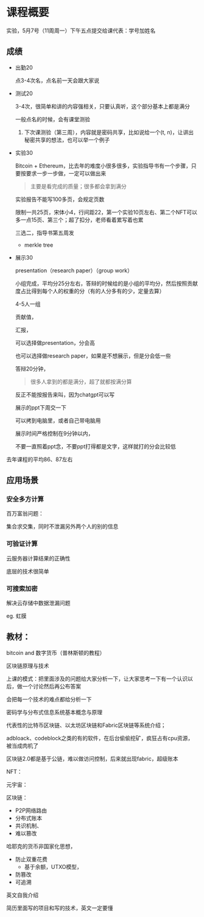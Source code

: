 # 课程概要

实验，5月7号（11周周一）下午五点提交给课代表：学号加姓名

## 成绩

- 出勤20

  点3-4次名，点名前一天会跟大家说

- 测试20

  3-4次，很简单和讲的内容强相关，只要认真听，这个部分基本上都是满分

  一般点名的时候，会有课堂测验

  1. 下次课测验（第三周），内容就是密码共享，比如说给一个(t, n)，让讲出秘密共享的想法，也可以举一个例子
  
- 实验30

  Bitcoin + Ethereum，比去年的难度小很多很多，实验指导书有一个步骤，只要按要求一步一步做，一定可以做出来

  > 主要是看完成的质量；很多都会拿到满分

  实验报告不能写100多页，会规定页数

  限制一共25页，宋体小4，行间距22，第一个实验10页左右、第二个NFT可以多一点15页、第三个；超了扣分，老师看着累写着也累

  三选二，指导书第五周发

  - merkle tree

- 展示30

  presentation（research paper）（group work）

  小组完成，平均分25分左右，答辩的时候给的是小组的平均分，然后按照贡献度占比得到每个人的权重的分（有的人分多有的少，定量去算）

  4-5人一组

  贡献值，

  汇报，

  可以选择做presentation，分会高

  也可以选择做research paper，如果是不想展示，但是分会低一些

  答辩20分钟，

  > 很多人拿到的都是满分，超了就都按满分算

  反正不能按报告来叫，因为chatgpt可以写
  
  展示的ppt下周交一下
  
  可以拷到电脑里，或者自己带电脑用
  
  展示时间严格控制在9分钟以内，
  
  不要一直照着ppt念，不要ppt打得都是文字，这样就打的分会比较低



去年课程的平均86、87左右



## 应用场景

### 安全多方计算

百万富翁问题：

集合求交集，同时不泄漏另外两个人的别的信息



### 可验证计算

云服务器计算结果的正确性

底层的技术很简单



### 可搜索加密

解决云存储中数据泄漏问题

eg. 虹膜





## 教材：

bitcoin and 数字货币（普林斯顿的教程）

区块链原理与技术



上课的模式：把里面涉及的问题给大家分析一下，让大家思考一下有一个认识以后，做一个讨论然后再公布答案

会把每一个技术的难点都给分析一下



密码学与分布式信息系统基本概念与原理

代表性的比特币区块链、以太坊区块链和Fabric区块链等系统介绍；

adbloack、codeblock之类的有的软件，在后台偷偷挖矿，疯狂占有cpu资源，被当成肉机了

区块链2.0都是基于公链，难以做访问控制，后来就出现fabric，超级账本



NFT：

元宇宙：



区块链：

- P2P网络路由
- 分布式账本
- 共识机制、
- 难以篡改

哈耶克的货币非国家化思想，



- 防止双重花费
  - 基于余额，UTXO模型，
- 防篡改
- 可追溯



英文自我介绍

简历里面写的项目和写的技术，英文一定要懂
